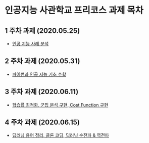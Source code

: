 # 인공지능 사관학교 프리코스 과제 목차

## 1 주차 과제 (2020.05.25)
 - [인공 지능 사례 분석](https://github.com/JIBEOMSU/AI_academy/blob/master/1%EC%A3%BC%EC%B0%A8%EA%B3%BC%EC%A0%9C.ipynb)
## 2 주차 과제 (2020.05.31)
 - [파이썬과 인공 지능 기초 수학](https://github.com/JIBEOMSU/AI_academy/blob/master/2%EC%A3%BC%EC%B0%A8%EA%B3%BC%EC%A0%9C.ipynb)
## 3 주차 과제 (2020.06.11)
- [학습률 최적화, 군집 분석 구현, Cost Function 구현](https://github.com/JIBEOMSU/AI_academy/blob/master/3%EC%A3%BC%EC%B0%A8_%EA%B3%BC%EC%A0%9C.ipynb)
## 4 주차 과제 (2020.06.15)
- [딥러닝 용어 정리, 클론 코딩, 딥러닝 순전파 & 역전파 ](https://github.com/JIBEOMSU/AI_academy/blob/master/4%EC%A3%BC%EC%B0%A8_%EA%B3%BC%EC%A0%9C.ipynb)
